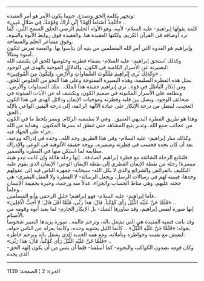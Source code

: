 ------------------------------------------------------------------------

وتجهر بكلمة الحق وتصدع، حينما يكون الأمر هو أمر العقيدة:  
«أَتَتَّخِذُ أَصْناماً آلِهَةً؟ إِنِّي أَراكَ وَقَوْمَكَ فِي ضَلالٍ مُبِينٍ» ..  
كلمة يقولها إبراهيم- عليه السلام- لأبيه. وهو الأواه الحليم الرضي الخلق
السمح اللين، كما ترد أوصافه في القرآن الكريم. ولكنها العقيدة هنا.
والعقيدة فوق روابط الأبوة والبنوة، وفوق مشاعر الحلم والسماحة.  
وإبراهيم هو القدوة التي أمر الله المسلمين من بنيه أن يتأسوا بها. والقصة
تعرض لتكون أسوة ومثالاً..  
وكذلك استحق إبراهيم- عليه السلام- بصفاء فطرته وخلوصها للحق أن يكشف الله
لبصيرته عن الأسرار الكامنة في الكون، والدلائل الموحية بالهدى في
الوجود:  
«وَكَذلِكَ نُرِي إِبْراهِيمَ مَلَكُوتَ السَّماواتِ وَالْأَرْضِ، وَلِيَكُونَ مِنَ الْمُوقِنِينَ» ..  
بمثل هذه الفطرة السليمة، وهذه البصيرة المفتوحة وعلى هذا النحو من الخلوص
للحق، ومن إنكار الباطل في قوة.. نري إبراهيم حقيقة هذا الملك.. ملك
السماوات والأرض.. ونطلعه على الأسرار المكنونة في صميم الكون، ونكشف له عن
الآيات المبثوثة في صحائف الوجود، ونصل بين قلبه وفطرته وموحيات الإيمان
ودلائل الهدى في هذا الكون العجيب. لينتقل من درجة الإنكار على عبادة
الآلهة الزائفة، إلى درجة اليقين الواعي بالإله الحق..  
وهذا هو طريق الفطرة البديهي العميق.. وعي لا يطمسه الركام. وبصر يلحظ ما
في الكون من عجائب صنع الله. وتدبر يتبع المشاهد حتى تنطق له بسرها
المكنون.. وهداية من الله جزاء على الجهاد فيه..  
وكذلك سار إبراهيم- عليه السلام- وفي هذا الطريق وجد الله.. وجده في إدراكه
ووعيه، بعد أن كان يجده فحسب في فطرته وضميره.. ووجد حقيقة الألوهية في
الوعي والإدراك مطابقة لما استكن منها في الفطرة والضمير.  
فلنتابع الرحلة الشائقة مع فطرة إبراهيم الصادقة.. إنها رحلة هائلة وإن
كانت تبدو هينة ميسرة! رحلة من نقطة الإيمان الفطري إلى نقطة الإيمان
الوعي! الإيمان الذي يقوم عليه التكليف بالفرائض والشرائع والذي لا يكل
الله- سبحانه- جمهرة الناس فيه إلى عقولهم وحدها، فيبينه لهم في رسالات
الرسل، ويجعل الرسالة- لا الفطرة ولا العقل البشري- هي حجته عليهم، وهي
مناط الحساب والجزاء، عدلاً منه ورحمة، وخبرة بحقيقة الإنسان وعلماً..  
فأما إبراهيم- عليه السلام- فهو إبراهيم! خليل الرحمن وأبو المسلمين..  
«فَلَمَّا جَنَّ عَلَيْهِ اللَّيْلُ رَأى كَوْكَباً. قالَ: هذا رَبِّي، فَلَمَّا أَفَلَ قالَ: لا أُحِبُّ
الْآفِلِينَ» ..  
إنها صورة لنفس إبراهيم، وقد ساورها الشك- بل الإنكار الجازم- لما يعبد
أبوه وقومه من الأصنام.  
وقد باتت قضية العقيدة هي التي تشغل باله، وتزحم عالمه.. صورة يزيدها
التعبير شخوصا بقوله: «فَلَمَّا جَنَّ عَلَيْهِ اللَّيْلُ» .. كأنما الليل يحتويه وحده،
وكأنما يعزله عن الناس حوله، ليعيش مع نفسه وخواطره وتأملاته، ومع همه
الجديد الذي يشغل باله ويزحم خاطره:  
«فَلَمَّا جَنَّ عَلَيْهِ اللَّيْلُ رَأى كَوْكَباً، قالَ: هذا رَبِّي» ..  
وكان قومه يعبدون الكواكب والنجوم- كما أسلفنا- فلما أن يئس من أن يكون
إلهه الحق- الذي يجده

------------------------------------------------------------------------

الجزء: 2 ¦ الصفحة: 1139
